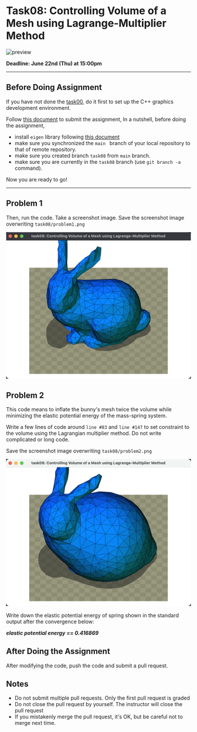 # Task08: Controlling Volume of a Mesh using Lagrange-Multiplier Method

![preview](preview.png)

**Deadline: June 22nd (Thu) at 15:00pm**

----

## Before Doing Assignment

If you have not done the [task00](../task00), do it first to set up the C++ graphics development environment.

Follow [this document](../doc/submit.md) to submit the assignment, In a nutshell, before doing the assignment,

- install `eigen` library following  [this document](../doc/setup_eigen.md)
- make sure you synchronized the `main ` branch of your local repository  to that of remote repository.
- make sure you created branch `task08` from `main` branch.
- make sure you are currently in the `task08` branch (use `git branch -a` command).

Now you are ready to go!

---

## Problem 1

Then, run the code. Take a screenshot image. 
Save the screenshot image overwriting `task08/problem1.png`

![problem1](problem1_re.png)


## Problem 2

This code means to inflate the bunny's mesh twice the volume while minimizing the elastic potential energy of the mass-spring system.
 
Write a few lines of code around `line #83` and `line #147` to set constraint to the volume using the Lagrangian multiplier method. Do not write complicated or long code.  

Save the screenshot image overwriting `task08/problem2.png`

![problem2](problem2_re.png)

Write down the elastic potential energy of spring shown in the standard output after the convergence below: 

***elastic potential energy == 0.416869***

## After Doing the Assignment

After modifying the code, push the code and submit a pull request.


## Notes

- Do not submit multiple pull requests. Only the first pull request is graded
- Do not close the pull request by yourself. The instructor will close the pull request
- If you mistakenly merge the pull request, it's OK, but be careful not to merge next time. 
